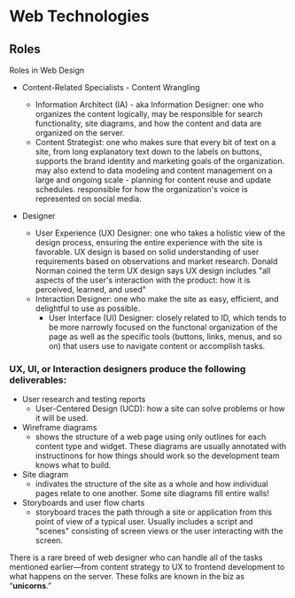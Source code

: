 # Web Technologies

## Roles

Roles in Web Design
- Content-Related Specialists - Content Wrangling

  - Information Architect (IA) - aka Information Designer: one who organizes the content logically, may be responsible for search functionality, site diagrams, and how the content and data are organized on the server. 
  - Content Strategist: one who makes sure that every bit of text on a site, from long explanatory text down to the labels on buttons, supports the brand identity and marketing goals of the organization. may also extend to data modeling and content management on a large and ongoing scale - planning for content reuse and update schedules. responsible for how the organization's voice is represented on social media. 

- Designer
  
  - User Experience (UX) Designer: one who takes a holistic view of the design process, ensuring the entire experience with the site is favorable. UX design is based on solid understanding of user requirements based on observations and market research. Donald Norman coined the term UX design says UX design includes "all aspects of the user's interaction with the product: how it is perceived, learned, and used"
  - Interaction Designer: one who make the site as easy, efficient, and delightful to use as possible. 
    - User Interface (UI) Designer: closely related to ID, which tends to be more narrowly focused on the functonal organization of the page as well as the specific tools (buttons, links, menus, and so on) that users use to navigate content or accomplish tasks.


### UX, UI, or Interaction designers produce the following deliverables:
- User research and testing reports
  - User-Centered Design (UCD): how a site can solve problems or how it will be used.
- Wireframe diagrams
  - shows the structure of a web page using only outlines for each content type and widget. These diagrams are usually annotated with instructinons for how things should work so the development team knows what to build.
- Site diagram
  - indivates the structure of the site as a whole and how individual pages relate to one another. Some site diagrams fill entire walls!
- Storyboards and user flow charts
  - storyboard traces the path through a site or application from this point of view of a typical user. Usually includes a script and "scenes" consisting of screen views or the user interacting with the screen.

There is a rare breed of web designer who can handle all of the tasks mentioned 
earlier—from content strategy to UX to frontend development to what happens on 
the server. These folks are known in the biz as “**unicorns**.”